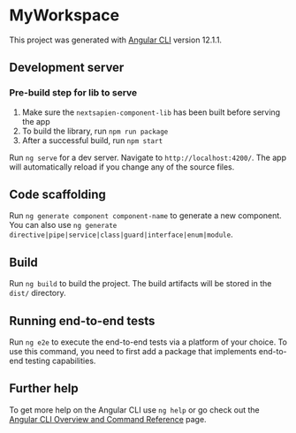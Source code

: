 # MyWorkspace

This project was generated with [Angular CLI](https://github.com/angular/angular-cli) version 12.1.1.

## Development server

### Pre-build step for lib to serve
1. Make sure the `nextsapien-component-lib` has been built before serving the app
2. To build the library, run `npm run package`
3. After a successful build, run `npm start`

Run `ng serve` for a dev server. Navigate to `http://localhost:4200/`. The app will automatically reload if you change any of the source files.

## Code scaffolding

Run `ng generate component component-name` to generate a new component. You can also use `ng generate directive|pipe|service|class|guard|interface|enum|module`.

## Build

Run `ng build` to build the project. The build artifacts will be stored in the `dist/` directory.

## Running end-to-end tests

Run `ng e2e` to execute the end-to-end tests via a platform of your choice. To use this command, you need to first add a package that implements end-to-end testing capabilities.

## Further help

To get more help on the Angular CLI use `ng help` or go check out the [Angular CLI Overview and Command Reference](https://angular.io/cli) page.
